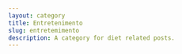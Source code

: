 ```yaml
---
layout: category
title: Entretenimento
slug: entretemimento
description: A category for diet related posts.
---
```

